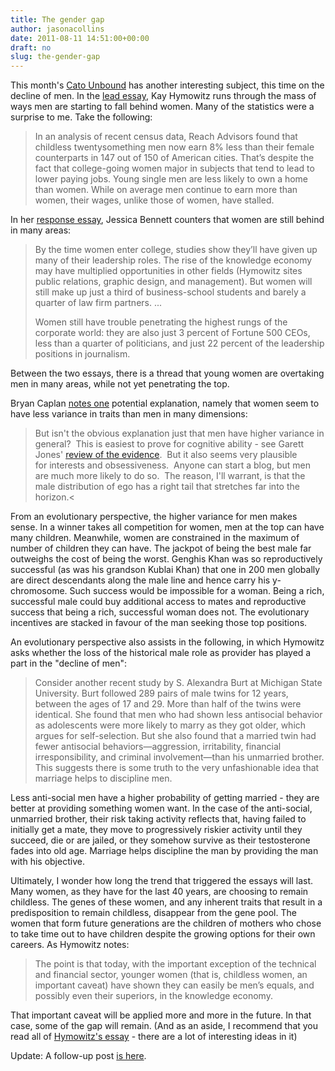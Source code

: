 ```yaml
---
title: The gender gap
author: jasonacollins
date: 2011-08-11 14:51:00+00:00
draft: no
slug: the-gender-gap
---
```


This month's [Cato Unbound](http://www.cato-unbound.org/) has another interesting subject, this time on the decline of men. In the [lead essay](http://www.cato-unbound.org/2011/08/08/kay-hymowitz/whats-happening-to-men/), Kay Hymowitz runs through the mass of ways men are starting to fall behind women. Many of the statistics were a surprise to me. Take the following:

>In an analysis of recent census data, Reach Advisors found that childless twentysomething men now earn 8% less than their female counterparts in 147 out of 150 of American cities. That’s despite the fact that college-going women major in subjects that tend to lead to lower paying jobs. Young single men are less likely to own a home than women. While on average men continue to earn more than women, their wages, unlike those of women, have stalled.

In her [response essay](http://www.cato-unbound.org/2011/08/10/jessica-bennett/sure-men-have-it-rough-but-lets-not-forget-about-the-women/), Jessica Bennett counters that women are still behind in many areas:

>By the time women enter college, studies show they’ll have given up many of their leadership roles. The rise of the knowledge economy may have multiplied opportunities in other fields (Hymowitz sites public relations, graphic design, and management). But women will still make up just a third of business-school students and barely a quarter of law firm partners. ...
>
>Women still have trouble penetrating the highest rungs of the corporate world: they are also just 3 percent of Fortune 500 CEOs, less than a quarter of politicians, and just 22 percent of the leadership positions in journalism.

Between the two essays, there is a thread that young women are overtaking men in many areas, while not yet penetrating the top.

Bryan Caplan [notes one](http://econlog.econlib.org/archives/2011/08/male_variance_a.html) potential explanation, namely that women seem to have less variance in traits than men in many dimensions:

>But isn't the obvious explanation just that men have higher variance in general?  This is easiest to prove for cognitive ability - see Garett Jones' [review of the evidence](http://econjwatch.org/file_download/210/2008-05-jones-invest_apparatus.pdf).  But it also seems very plausible for interests and obsessiveness.  Anyone can start a blog, but men are much more likely to do so.  The reason, I'll warrant, is that the male distribution of ego has a right tail that stretches far into the horizon.<

From an evolutionary perspective, the higher variance for men makes sense. In a winner takes all competition for women, men at the top can have many children. Meanwhile, women are constrained in the maximum of number of children they can have. The jackpot of being the best male far outweighs the cost of being the worst. Genghis Khan was so reproductively successful (as was his grandson Kublai Khan) that one in 200 men globally are direct descendants along the male line and hence carry his y-chromosome. Such success would be impossible for a woman. Being a rich, successful male could buy additional access to mates and reproductive success that being a rich, successful woman does not. The evolutionary incentives are stacked in favour of the man seeking those top positions.

An evolutionary perspective also assists in the following, in which Hymowitz asks whether the loss of the historical male role as provider has played a part in the "decline of men":

>Consider another recent study by S. Alexandra Burt at Michigan State University. Burt followed 289 pairs of male twins for 12 years, between the ages of 17 and 29. More than half of the twins were identical. She found that men who had shown less antisocial behavior as adolescents were more likely to marry as they got older, which argues for self-selection. But she also found that a married twin had fewer antisocial behaviors—aggression, irritability, financial irresponsibility, and criminal involvement—than his unmarried brother. This suggests there is some truth to the very unfashionable idea that marriage helps to discipline men.

Less anti-social men have a higher probability of getting married - they are better at providing something women want. In the case of the anti-social, unmarried brother, their risk taking activity reflects that, having failed to initially get a mate, they move to progressively riskier activity until they succeed, die or are jailed, or they somehow survive as their testosterone fades into old age. Marriage helps discipline the man by providing the man with his objective.

Ultimately, I wonder how long the trend that triggered the essays will last. Many women, as they have for the last 40 years, are choosing to remain childless. The genes of these women, and any inherent traits that result in a predisposition to remain childless, disappear from the gene pool. The women that form future generations are the children of mothers who chose to take time out to have children despite the growing options for their own careers. As Hymowitz notes:

>The point is that today, with the important exception of the technical and financial sector, younger women (that is, childless women, an important caveat) have shown they can easily be men’s equals, and possibly even their superiors, in the knowledge economy.

That important caveat will be applied more and more in the future. In that case, some of the gap will remain. (And as an aside, I recommend that you read all of [Hymowitz's essay](http://www.cato-unbound.org/2011/08/08/kay-hymowitz/whats-happening-to-men/) - there are a lot of interesting ideas in it)

Update: A follow-up post [is here](https://www.jasoncollins.blog/male-incentives/).
